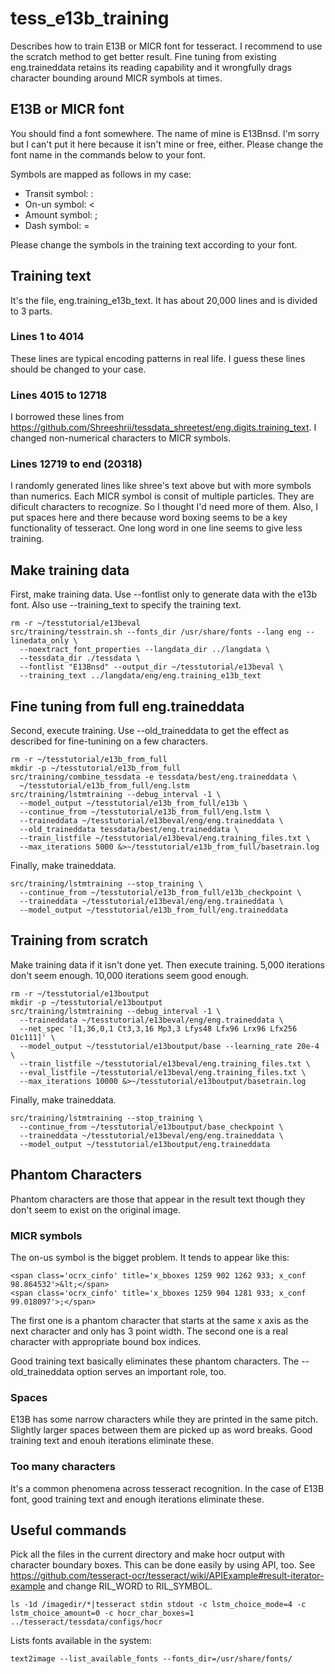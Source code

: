 # tess_e13b_training
Describes how to train E13B or MICR font for tesseract.  I recommend to use the scratch method to get better result.  Fine tuning from existing eng.traineddata retains its reading capability and it wrongfully drags character bounding around MICR symbols at times.
## E13B or MICR font
You should find a font somewhere.  The name of mine is E13Bnsd.  I'm sorry but I can't put it here because it isn't mine or free, either.  Please change the font name in the commands below to your font.

Symbols are mapped as follows in my case:
* Transit symbol: :
* On-un symbol: <
* Amount symbol: ;
* Dash symbol: =

Please change the symbols in the training text according to your font.
## Training text
It's the file, eng.training_e13b_text.  It has about 20,000 lines and is divided to 3 parts.
### Lines 1 to 4014
These lines are typical encoding patterns in real life.  I guess these lines should be changed to your case.
### Lines 4015 to 12718
I borrowed these lines from https://github.com/Shreeshrii/tessdata_shreetest/eng.digits.training_text. I changed non-numerical characters to MICR symbols.
### Lines 12719 to end (20318)
I randomly generated lines like shree's text above but with more symbols than numerics.  Each MICR symbol is consit of multiple particles.  They are dificult characters to recognize.  So I thought I'd need more of them.  Also, I put spaces here and there because word boxing seems to be a key functionality of tesseract.  One long word in one line seems to give less training.
## Make training data
First, make training data.  Use --fontlist only to generate data with the e13b font. Also use --training_text to specify the training text.
```
rm -r ~/tesstutorial/e13beval
src/training/tesstrain.sh --fonts_dir /usr/share/fonts --lang eng --linedata_only \
  --noextract_font_properties --langdata_dir ../langdata \
  --tessdata_dir ./tessdata \
  --fontlist "E13Bnsd" --output_dir ~/tesstutorial/e13beval \
  --training_text ../langdata/eng/eng.training_e13b_text
```
## Fine tuning from full eng.traineddata
Second, execute training.  Use --old_traineddata to get the effect as described for fine-tunining on a few characters.
```
rm -r ~/tesstutorial/e13b_from_full
mkdir -p ~/tesstutorial/e13b_from_full
src/training/combine_tessdata -e tessdata/best/eng.traineddata \
  ~/tesstutorial/e13b_from_full/eng.lstm
src/training/lstmtraining --debug_interval -1 \
  --model_output ~/tesstutorial/e13b_from_full/e13b \
  --continue_from ~/tesstutorial/e13b_from_full/eng.lstm \
  --traineddata ~/tesstutorial/e13beval/eng/eng.traineddata \
  --old_traineddata tessdata/best/eng.traineddata \
  --train_listfile ~/tesstutorial/e13beval/eng.training_files.txt \
  --max_iterations 5000 &>~/tesstutorial/e13b_from_full/basetrain.log
```
Finally, make traineddata.
```
src/training/lstmtraining --stop_training \
  --continue_from ~/tesstutorial/e13b_from_full/e13b_checkpoint \
  --traineddata ~/tesstutorial/e13beval/eng/eng.traineddata \
  --model_output ~/tesstutorial/e13b_from_full/eng.traineddata
```
## Training from scratch
Make training data if it isn't done yet. Then execute training.  5,000 iterations don't seem enough.  10,000 iterations seem good enough.
```
rm -r ~/tesstutorial/e13boutput
mkdir -p ~/tesstutorial/e13boutput
src/training/lstmtraining --debug_interval -1 \
  --traineddata ~/tesstutorial/e13beval/eng/eng.traineddata \
  --net_spec '[1,36,0,1 Ct3,3,16 Mp3,3 Lfys48 Lfx96 Lrx96 Lfx256 O1c111]' \
  --model_output ~/tesstutorial/e13boutput/base --learning_rate 20e-4 \
  --train_listfile ~/tesstutorial/e13beval/eng.training_files.txt \
  --eval_listfile ~/tesstutorial/e13beval/eng.training_files.txt \
  --max_iterations 10000 &>~/tesstutorial/e13boutput/basetrain.log
```
Finally, make traineddata.
```
src/training/lstmtraining --stop_training \
  --continue_from ~/tesstutorial/e13boutput/base_checkpoint \
  --traineddata ~/tesstutorial/e13beval/eng/eng.traineddata \
  --model_output ~/tesstutorial/e13boutput/eng.traineddata
```
## Phantom Characters
Phantom characters are those that appear in the result text though they don't seem to exist on the original image.
### MICR symbols
The on-us symbol is the bigget problem.  It tends to appear like this:
```
<span class='ocrx_cinfo' title='x_bboxes 1259 902 1262 933; x_conf 98.864532'>&lt;</span>
<span class='ocrx_cinfo' title='x_bboxes 1259 904 1281 933; x_conf 99.018097'>;</span>
```
The first one is a phantom character that starts at the same x axis as the next character and only has 3 point width.  The second one is a real character with appropriate bound box indices.

Good training text basically eliminates these phantom characters.  The --old_traineddata option serves an important role, too.
### Spaces
E13B has some narrow characters while they are printed in the same pitch.  Slightly larger spaces between them are picked up as word breaks.  Good training text and enouh iterations eliminate these.
### Too many characters
It's a common phenomena across tesseract recognition.  In the case of E13B font, good training text and enough iterations eliminate these.
## Useful commands
Pick all the files in the current directory and make hocr output with character boundary boxes.  This can be done easily by using API, too.  See https://github.com/tesseract-ocr/tesseract/wiki/APIExample#result-iterator-example and change RIL_WORD to RIL_SYMBOL.
```
ls -1d /imagedir/*|tesseract stdin stdout -c lstm_choice_mode=4 -c lstm_choice_amount=0 -c hocr_char_boxes=1 ../tesseract/tessdata/configs/hocr
```
Lists fonts available in the system:
```
text2image --list_available_fonts --fonts_dir=/usr/share/fonts/
```
